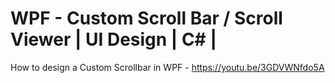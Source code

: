 # WPF - Custom Scroll Bar / Scroll Viewer | UI Design | C# |

How to design a Custom Scrollbar in WPF - https://youtu.be/3GDVWNfdo5A 




